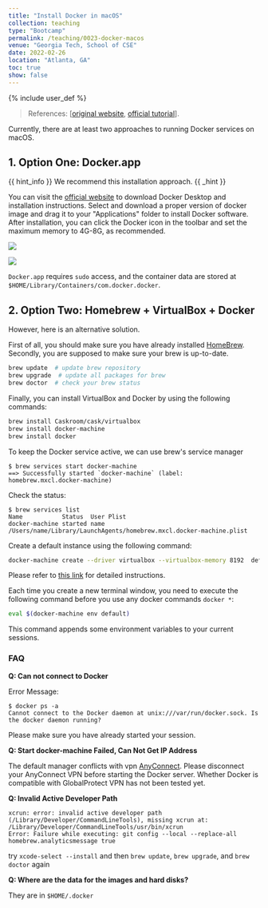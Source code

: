 ```yaml
---
title: "Install Docker in macOS"
collection: teaching
type: "Bootcamp"
permalink: /teaching/0023-docker-macos
venue: "Georgia Tech, School of CSE"
date: 2022-02-26
location: "Atlanta, GA"
toc: true
show: false
---
```


{% include user_def %}

> References: [[original website](http://chaozhang.org/bigdata-bootcamp/docs/environment/env-local-docker-macos/), [official tutorial](https://docs.docker.com/desktop/mac/install/)].

Currently, there are at least two approaches to running Docker services on macOS.

## 1. Option One:  Docker.app

{{ hint_info }}
We recommend this installation approach.
{{ _hint }}

You can visit the [official website](https://docs.docker.com/docker-for-mac/install/) to download Docker Desktop and installation instructions.
Select and download a proper version of docker image and drag it to your "Applications" folder to install Docker software.
After installation, you can click the Docker icon in the toolbar and set the maximum memory to 4G-8G, as recommended.

![]({{base_path}}/images/teaching/env_images/docker-app-toolbar-preferences.png)

![]({{base_path}}/images/teaching/env_images/docker-app-toolbar-preferences-advanced.png)

`Docker.app` requires `sudo` access, and the container data are stored at `$HOME/Library/Containers/com.docker.docker`.

## 2. Option Two: Homebrew + VirtualBox + Docker

However, here is an alternative solution.

First of all, you should make sure you have already installed [HomeBrew](http://brew.sh/).
Secondly, you are supposed to make sure your brew is up-to-date.

```bash
brew update  # update brew repository
brew upgrade  # update all packages for brew
brew doctor  # check your brew status
```

Finally, you can install VirtualBox and Docker by using the following commands:

```bash
brew install Caskroom/cask/virtualbox
brew install docker-machine
brew install docker
```

To keep the Docker service active, we can use brew's service manager

```
$ brew services start docker-machine
==> Successfully started `docker-machine` (label: homebrew.mxcl.docker-machine)
```

Check the status:

```
$ brew services list
Name           Status  User Plist
docker-machine started name   /Users/name/Library/LaunchAgents/homebrew.mxcl.docker-machine.plist
```

Create a default instance using the following command:

```bash
docker-machine create --driver virtualbox --virtualbox-memory 8192  default
```

Please refer to [this link](https://docs.docker.com/machine/reference/create/) for detailed instructions.

Each time you create a new terminal window, you need to execute the following command before you use any docker commands `docker *`:

```bash
eval $(docker-machine env default)
```

This command appends some environment variables to your current sessions.

### FAQ

**Q: Can not connect to Docker** 

Error Message:

```
$ docker ps -a
Cannot connect to the Docker daemon at unix:///var/run/docker.sock. Is the docker daemon running?
```

Please make sure you have already started your session.

**Q: Start docker-machine Failed, Can Not Get IP Address** 

The default manager conflicts with vpn [AnyConnect](https://faq.oit.gatech.edu/content/how-do-i-get-started-campus-vpn).
Please disconnect your AnyConnect VPN before starting the Docker server.
Whether Docker is compatible with GlobalProtect VPN has not been tested yet.

**Q: Invalid Active Developer Path** 

```
xcrun: error: invalid active developer path (/Library/Developer/CommandLineTools), missing xcrun at: /Library/Developer/CommandLineTools/usr/bin/xcrun
Error: Failure while executing: git config --local --replace-all homebrew.analyticsmessage true
```

try `xcode-select --install` and then `brew update`, `brew upgrade`, and `brew doctor` again

**Q: Where are the data for the images and hard disks?** 

They are in `$HOME/.docker`
